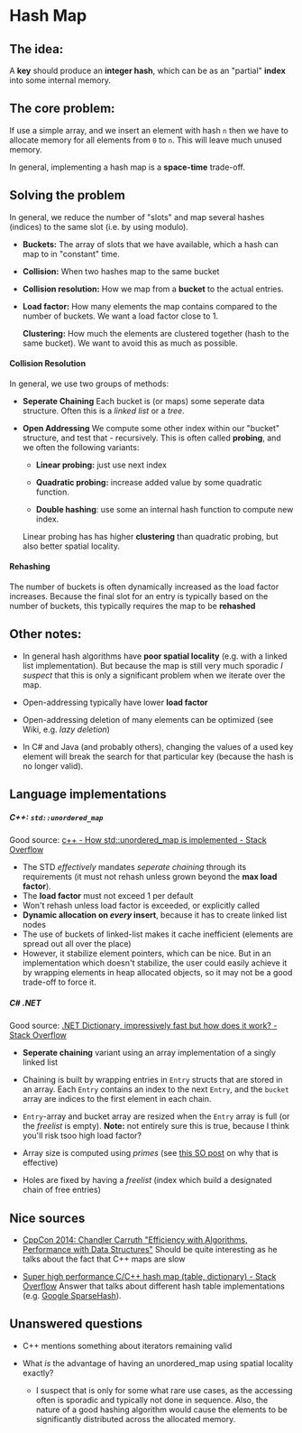 # Hash Map

## **The idea:**

A **key** should produce an **integer hash**, which can be as an "partial" **index** into some internal memory.

## **The core problem:**

If use a simple array, and we insert an element with hash `n` then we have to allocate memory for all elements from `0` to `n`. This will leave much unused memory. 

In general, implementing a hash map is a **space-time** trade-off.

## Solving the problem

In general, we reduce the number of "slots" and map several hashes (indices) to the same slot (i.e. by using modulo).

- **Buckets:** The array of slots that we have available, which a hash can map to in "constant" time.

- **Collision:** When two hashes map to the same bucket

- **Collision resolution:** How we map from a **bucket** to the actual entries.

- **Load factor:** How many elements the map contains compared to the number of buckets. We want a load factor close to 1.
  
  **Clustering:** How much the elements are clustered together (hash to the same bucket). We want to avoid this as much as possible.

#### Collision Resolution

In general, we use two groups of methods:

- **Seperate Chaining**
  Each bucket is (or maps) some seperate data structure. Often this is a *linked list* or a *tree*.

- **Open Addressing**
  We compute some other index within our "bucket" structure, and test that - recursively.
  This is often called **probing**, and we often the following variants:
  
  - **Linear probing:** just use next index
  
  - **Quadratic probing:** increase added value by some quadratic function.
  
  - **Double hashing**: use some an internal hash function to compute new index.
  
  Linear probing has has higher **clustering** than quadratic probing, but also better spatial locality.

#### Rehashing

The number of buckets is often dynamically increased as the load factor increases. Because the final slot for an entry is typically based on the number of buckets, this  typically requires the map to be **rehashed**

## Other notes:

- In general hash algorithms have **poor spatial locality** (e.g. with a linked list implementation). But because the map is still very much sporadic *I suspect* that this is only a significant problem when we iterate over the map.

- Open-addressing typically have lower **load factor**

- Open-addressing deletion of many elements can be optimized (see Wiki, e.g. *lazy deletion*)

- In C# and Java (and probably others), changing the values of a used key element will break the search for that particular key (because the hash is no longer valid).

## Language implementations

##### C++: `std::unordered_map`

Good source: [c++ - How std::unordered_map is implemented - Stack Overflow](https://stackoverflow.com/questions/31112852/how-stdunordered-map-is-implemented) 

- The STD *effectively* mandates *seperate chaining* through its requirements (it must not rehash unless grown beyond the **max load factor**).
- The **load factor** must not exceed 1 per default
- Won't rehash unless load factor is exceeded, or explicitly called
- **Dynamic allocation on *every* insert**, because it has to create linked list nodes
- The use of buckets of linked-list makes it cache inefficient (elements are spread out all over the place)
- However, it stabilize element pointers, which can be nice. But in an implementation which doesn't stabilize, the user could easily achieve it by wrapping elements in heap allocated objects, so it may not be a good trade-off to force it.

##### C# .NET

Good source: [.NET Dictionary, impressively fast but how does it work? - Stack Overflow](https://stackoverflow.com/questions/5379871/net-dictionary-impressively-fast-but-how-does-it-work/54137050#54137050)

- **Seperate chaining** variant using an array implementation of a singly linked list

- Chaining is built by wrapping entries in `Entry` structs that are stored in an array. Each `Entry` contains an index to the next `Entry`, and the `bucket` array are indices to the first element in each chain.

- `Entry`-array and bucket array are resized when the `Entry` array is full (or the *freelist* is empty). **Note:** not entirely sure this is true, because I think you'll risk tsoo high load factor?

- Array size is computed using *primes* (see [this SO post](https://cs.stackexchange.com/questions/11029/why-is-it-best-to-use-a-prime-number-as-a-mod-in-a-hashing-function/64191#64191) on why that is effective)

- Holes are fixed by having a *freelist* (index which build a designated chain of free entries)

## Nice sources

- [CppCon 2014: Chandler Carruth &quot;Efficiency with Algorithms, Performance with Data Structures&quot;](https://www.youtube.com/watch?v=fHNmRkzxHWs&ab_channel=CppCon)
  Should be quite interesting as he talks about the fact that C++ maps are slow

- [Super high performance C/C++ hash map (table, dictionary) - Stack Overflow](https://stackoverflow.com/questions/3300525/super-high-performance-c-c-hash-map-table-dictionary)
  Answer that talks about different hash table implementations (e.g. [Google SparseHash](https://github.com/sparsehash/sparsehash)).

## Unanswered questions

- C++ mentions something about iterators remaining valid

- What *is* the advantage of having an unordered_map using spatial locality exactly?
  
  - I suspect that is only for some what rare use cases, as the accessing often is sporadic and typically not done in sequence. Also, the nature of a good hashing algorithm would cause the elements to be significantly distributed across the allocated memory.